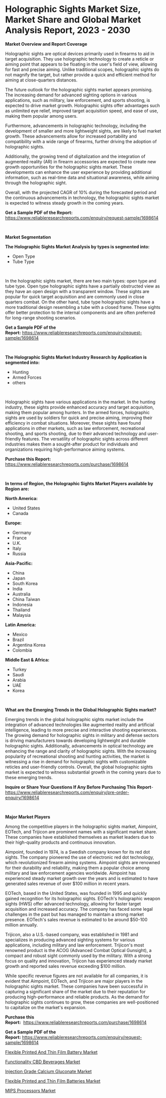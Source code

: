 <p><h1>Holographic Sights Market Size, Market Share and Global Market Analysis Report, 2023 - 2030</h1></p><p><strong>Market Overview and Report Coverage</strong></p>
<p><p>Holographic sights are optical devices primarily used in firearms to aid in target acquisition. They use holographic technology to create a reticle or aiming point that appears to be floating in the user's field of view, allowing for fast and precise aiming. Unlike traditional scopes, holographic sights do not magnify the target, but rather provide a quick and efficient method for aiming at close-quarters distances.</p><p>The future outlook for the holographic sights market appears promising. The increasing demand for advanced sighting options in various applications, such as military, law enforcement, and sports shooting, is expected to drive market growth. Holographic sights offer advantages such as unlimited eye relief, improved target acquisition speed, and ease of use, making them popular among users.</p><p>Furthermore, advancements in holographic technology, including the development of smaller and more lightweight sights, are likely to fuel market growth. These advancements allow for increased portability and compatibility with a wide range of firearms, further driving the adoption of holographic sights.</p><p>Additionally, the growing trend of digitalization and the integration of augmented reality (AR) in firearm accessories are expected to create new growth opportunities for the holographic sights market. These developments can enhance the user experience by providing additional information, such as real-time data and situational awareness, while aiming through the holographic sight.</p><p>Overall, with the projected CAGR of 10% during the forecasted period and the continuous advancements in technology, the holographic sights market is expected to witness steady growth in the coming years.</p></p>
<p><strong>Get a Sample PDF of the Report:</strong> <a href="https://www.reliableresearchreports.com/enquiry/request-sample/1698614">https://www.reliableresearchreports.com/enquiry/request-sample/1698614</a></p>
<p>&nbsp;</p>
<p><strong>Market Segmentation</strong></p>
<p><strong>The Holographic Sights Market Analysis by types is segmented into:</strong></p>
<p><ul><li>Open Type</li><li>Tube Type</li></ul></p>
<p>&nbsp;</p>
<p><p>In the holographic sights market, there are two main types: open type and tube type. Open type holographic sights have a partially obstructed view as they have an open design with a transparent window. These sights are popular for quick target acquisition and are commonly used in close quarters combat. On the other hand, tube type holographic sights have a more traditional design resembling a tube with a closed frame. These sights offer better protection to the internal components and are often preferred for long-range shooting scenarios.</p></p>
<p><strong>Get a Sample PDF of the Report:</strong>&nbsp;<a href="https://www.reliableresearchreports.com/enquiry/request-sample/1698614">https://www.reliableresearchreports.com/enquiry/request-sample/1698614</a></p>
<p>&nbsp;</p>
<p><strong>The Holographic Sights Market Industry Research by Application is segmented into:</strong></p>
<p><ul><li>Hunting</li><li>Armed Forces</li><li>others</li></ul></p>
<p>&nbsp;</p>
<p><p>Holographic sights have various applications in the market. In the hunting industry, these sights provide enhanced accuracy and target acquisition, making them popular among hunters. In the armed forces, holographic sights are used by soldiers for quick and precise aiming, improving their efficiency in combat situations. Moreover, these sights have found applications in other markets, such as law enforcement, recreational shooting, and sports shooting, due to their advanced technology and user-friendly features. The versatility of holographic sights across different industries makes them a sought-after product for individuals and organizations requiring high-performance aiming systems.</p></p>
<p><strong>Purchase this Report:</strong>&nbsp; <a href="https://www.reliableresearchreports.com/purchase/1698614">https://www.reliableresearchreports.com/purchase/1698614</a></p>
<p>&nbsp;</p>
<p><strong>In terms of Region, the Holographic Sights Market Players available by Region are:</strong></p>
<p>
    <p> <strong> North America: </strong>
        <ul>
            <li>United States</li>
            <li>Canada</li>
        </ul>
        </p> 
    <p> <strong> Europe: </strong>
        <ul>
            <li>Germany</li>
            <li>France</li>
            <li>U.K.</li>
            <li>Italy</li>
            <li>Russia</li>
        </ul>
        </p> 
    <p> <strong> Asia-Pacific: </strong>
        <ul>
            <li>China</li>
            <li>Japan</li>
            <li>South Korea</li>
            <li>India</li>
            <li>Australia</li>
            <li>China Taiwan</li>
            <li>Indonesia</li>
            <li>Thailand</li>
            <li>Malaysia</li>
        </ul>
        </p> 
    <p> <strong> Latin America: </strong>
        <ul>
            <li>Mexico</li>
            <li>Brazil</li>
            <li>Argentina Korea</li>
            <li>Colombia</li>
        </ul>
        </p> 
    <p> <strong> Middle East & Africa: </strong>
        <ul>
            <li>Turkey</li>
            <li>Saudi</li>
            <li>Arabia</li>
            <li>UAE</li>
            <li>Korea</li>
        </ul>
    </p>
    </p>
<p>&nbsp;</p>
<p><strong>What are the Emerging Trends in the Global Holographic Sights market?</strong></p>
<p><p>Emerging trends in the global holographic sights market include the integration of advanced technologies like augmented reality and artificial intelligence, leading to more precise and interactive shooting experiences. The growing demand for holographic sights in military and defense sectors is driving manufacturers towards developing lightweight and durable holographic sights. Additionally, advancements in optical technology are enhancing the range and clarity of holographic sights. With the increasing popularity of recreational shooting and hunting activities, the market is witnessing a rise in demand for holographic sights with customizable reticles and user-friendly controls. Overall, the global holographic sights market is expected to witness substantial growth in the coming years due to these emerging trends.</p></p>
<p><strong>Inquire or Share Your Questions If Any Before Purchasing This Report</strong>- <a href="https://www.reliableresearchreports.com/enquiry/pre-order-enquiry/1698614">https://www.reliableresearchreports.com/enquiry/pre-order-enquiry/1698614</a></p>
<p>&nbsp;</p>
<p><strong>Major Market Players</strong></p>
<p><p>Among the competitive players in the holographic sights market, Aimpoint, EOTech, and Trijicon are prominent names with a significant market share. These companies have established themselves as market leaders due to their high-quality products and continuous innovation.</p><p>Aimpoint, founded in 1974, is a Swedish company known for its red dot sights. The company pioneered the use of electronic red dot technology, which revolutionized firearm aiming systems. Aimpoint sights are renowned for their durability and reliability, making them a popular choice among military and law enforcement agencies worldwide. Aimpoint has experienced steady market growth over the years and is estimated to have generated sales revenue of over $100 million in recent years.</p><p>EOTech, based in the United States, was founded in 1995 and quickly gained recognition for its holographic sights. EOTech's holographic weapon sights (HWS) offer advanced technology, allowing for faster target acquisition and increased accuracy. The company has faced some legal challenges in the past but has managed to maintain a strong market presence. EOTech's sales revenue is estimated to be around $50-100 million annually.</p><p>Trijicon, also a U.S.-based company, was established in 1981 and specializes in producing advanced sighting systems for various applications, including military and law enforcement. Trijicon's most renowned product is the ACOG (Advanced Combat Optical Gunsight), a compact and robust sight commonly used by the military. With a strong focus on quality and innovation, Trijicon has experienced steady market growth and reported sales revenue exceeding $100 million.</p><p>While specific revenue figures are not available for all companies, it is evident that Aimpoint, EOTech, and Trijicon are major players in the holographic sights market. These companies have been successful in capturing a significant share of the market due to their reputation for producing high-performance and reliable products. As the demand for holographic sights continues to grow, these companies are well-positioned to capitalize on the market's expansion.</p></p>
<p><strong>Purchase this Report:</strong>&nbsp;&nbsp;<a href="https://www.reliableresearchreports.com/purchase/1698614">https://www.reliableresearchreports.com/purchase/1698614</a></p>
<p></p>
<p><strong>Get a Sample PDF of the Report:</strong>&nbsp;<a href="https://www.reliableresearchreports.com/enquiry/request-sample/1698614">https://www.reliableresearchreports.com/enquiry/request-sample/1698614</a></p>
<p><p><a href="https://www.linkedin.com/pulse/decoding-flexible-printed-thin-film-battery-market-deep/">Flexible Printed And Thin Film Battery Market</a></p><p><a href="https://medium.com/@jazminjones30/functionality-cbd-beverages-market-size-cagr-trends-2024-2030-8a966ce50dc4">Functionality CBD Beverages Market</a></p><p><a href="https://medium.com/@aliciahaley1989/injection-grade-calcium-gluconate-market-size-and-market-trends-complete-industry-overview-2023-cb9e63b07cc4">Injection Grade Calcium Gluconate Market</a></p><p><a href="https://www.linkedin.com/pulse/flexible-printed-thin-film-batteries-market-size-share-amp-trends/">Flexible Printed and Thin Film Batteries Market</a></p><p><a href="https://www.linkedin.com/pulse/decoding-mips-processors-market-deep-dive-latest-trends/">MIPS Processors Market</a></p></p>